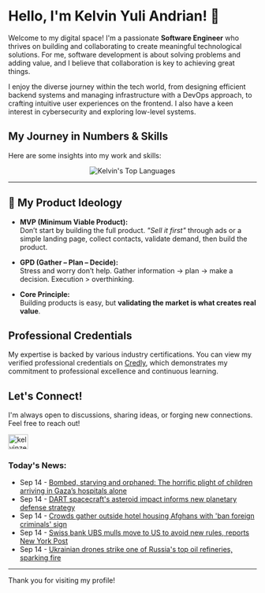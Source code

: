 # Hello, I'm Kelvin Yuli Andrian! 👋

Welcome to my digital space! I'm a passionate **Software Engineer** who thrives on building and collaborating to create meaningful technological solutions. For me, software development is about solving problems and adding value, and I believe that collaboration is key to achieving great things.

I enjoy the diverse journey within the tech world, from designing efficient backend systems and managing infrastructure with a DevOps approach, to crafting intuitive user experiences on the frontend. I also have a keen interest in cybersecurity and exploring low-level systems.

## My Journey in Numbers & Skills

Here are some insights into my work and skills:

<p align="center">
  <img src="https://github-readme-stats.vercel.app/api/top-langs/?username=kelvinzer0&layout=compact&theme=radical" alt="Kelvin's Top Languages" />
</p>

---

## 🚀 My Product Ideology

- **MVP (Minimum Viable Product):**  
  Don’t start by building the full product. *"Sell it first"* through ads or a simple landing page, collect contacts, validate demand, then build the product.

- **GPD (Gather – Plan – Decide):**  
  Stress and worry don’t help. Gather information → plan → make a decision. Execution > overthinking.

- **Core Principle:**  
  Building products is easy, but **validating the market is what creates real value**.

## Professional Credentials

My expertise is backed by various industry certifications. You can view my verified professional credentials on [Credly](https://www.credly.com/users/kelvin-yuli-andrian/badges), which demonstrates my commitment to professional excellence and continuous learning.

## Let's Connect!

I'm always open to discussions, sharing ideas, or forging new connections. Feel free to reach out!

<p align="left">
    <a href="https://linkedin.com/in/kelvinzero" target="blank"><img align="center" src="https://cdn.jsdelivr.net/npm/simple-icons@3.0.1/icons/linkedin.svg" alt="kelvinzero" height="30" width="40" /></a>
</p>

### Today's News:

<!-- feed start -->
- Sep 14 - [Bombed, starving and orphaned: The horrific plight of children arriving in Gaza’s hospitals alone](https://www.yahoo.com/news/articles/bombed-starving-orphaned-horrific-plight-084153668.html)
- Sep 14 - [DART spacecraft's asteroid impact informs new planetary defense strategy](https://www.yahoo.com/news/articles/dart-spacecrafts-asteroid-impact-informs-160700398.html)
- Sep 14 - [Crowds gather outside hotel housing Afghans with 'ban foreign criminals' sign](https://www.yahoo.com/news/videos/crowds-gather-outside-hotel-housing-154401779.html)
- Sep 14 - [Swiss bank UBS mulls move to US to avoid new rules, reports New York Post](https://finance.yahoo.com/news/swiss-bank-ubs-mulls-move-135236857.html)
- Sep 14 - [Ukrainian drones strike one of Russia's top oil refineries, sparking fire](https://www.yahoo.com/news/articles/ukrainian-drones-strike-one-russias-102115322.html)
<!-- feed end -->

---

Thank you for visiting my profile!
